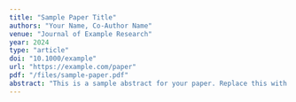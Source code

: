 ```yaml
---
title: "Sample Paper Title"
authors: "Your Name, Co-Author Name"
venue: "Journal of Example Research"
year: 2024
type: "article"
doi: "10.1000/example"
url: "https://example.com/paper"
pdf: "/files/sample-paper.pdf"
abstract: "This is a sample abstract for your paper. Replace this with the actual abstract of your research paper."
---
```

